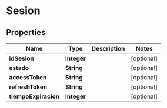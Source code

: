 

# Sesion

## Properties

Name | Type | Description | Notes
------------ | ------------- | ------------- | -------------
**idSesion** | **Integer** |  |  [optional]
**estado** | **String** |  |  [optional]
**accessToken** | **String** |  |  [optional]
**refreshToken** | **String** |  |  [optional]
**tiempoExpiracion** | **Integer** |  |  [optional]



